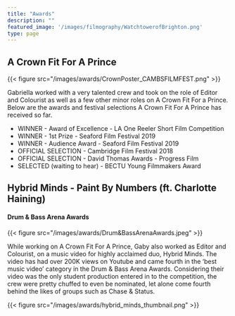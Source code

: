 ```yaml
---
title: "Awards"
description: ""
featured_image: '/images/filmography/WatchtowerofBrighton.png'
type: page
---
```


## A Crown Fit For A Prince
{{< figure src="/images/awards/CrownPoster_CAMBSFILMFEST.png" >}}

Gabriella worked with a very talented crew and took on the role of Editor and Colourist as well as a few other minor roles on A Crown Fit For a Prince.
Below are the awards and festival selections A Crown Fit For A Prince has received so far.

* WINNER - Award of Excellence - LA One Reeler Short Film Competition
* WINNER - 1st Prize - Seaford Film Festival 2019
* WINNER - Audience Award - Seaford Film Festival 2019
* OFFICIAL SELECTION - Cambridge Film Festival 2018
* OFFICIAL SELECTION - David Thomas Awards - Progress Film
* SELECTED (waiting to hear) - BECTU Young Filmmakers Award

## Hybrid Minds - Paint By Numbers (ft. Charlotte Haining)

#### Drum & Bass Arena Awards
{{< figure src="/images/awards/Drum&BassArenaAwards.jpeg" >}}

While working on A Crown Fit For A Prince, Gaby also worked as Editor and Colourist, on a music video for highly acclaimed duo, Hybrid Minds. The video has had over 200K views on Youtube and came fourth in the ‘best music video’ category in the Drum & Bass Arena Awards. Considering their video was the only student production entered in to the competition, the crew were pretty chuffed to even be nominated, let alone come fourth behind the likes of groups such as Chase & Status.

{{< figure src="/images/awards/hybrid_minds_thumbnail.png" >}}